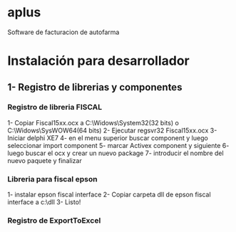 # aplus
Software de facturacion de autofarma

# Instalación para desarrollador

## 1- Registro de librerias y componentes
### Registro de libreria FISCAL
1- Copiar Fiscal15xx.ocx a C:\Widows\System32(32 bits) o C:\Widows\SysWOW64(64 bits)
2- Ejecutar regsvr32 Fiscal15xx.ocx
3- Iniciar delphi XE7 
4- en el menu superior buscar component y luego seleccionar import component
5- marcar Activex component y siguiente 
6- luego buscar el ocx y crear un nuevo package 
7- introducir el nombre del nuevo paquete y finalizar 

### Libreria para fiscal epson 
1- instalar epson fiscal interface
2- Copiar carpeta dll de epson fiscal interface a c:\dll 
3- Listo!

### Registro de ExportToExcel 

